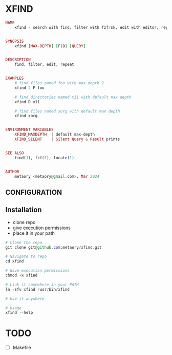 XFIND
=====

```ex
NAME
	xfind - search with find, filter with fzf/sk, edit with editor, repeat


SYNOPSIS
	xfind [MAX-DEPTH] [F|D] [QUERY]


DESCRIPTION
	find, filter, edit, repeat


EXAMPLES
    # find files named foo with max depth 2
	xfind 2 F foo

    # find directories named x11 with default max depth
	xfind D x11

    # find files named xorg with default max depth
	xfind xorg


ENVIRONMENT VARIABLES
	XFIND_MAXDEPTH  | default max-depth
	XFIND_SILENT    | Silent Query & Result prints


SEE ALSO
	find(1), fzf(1), locate(1)


AUTHOR
	metaory <metaory@gmail.com>, Mar 2024
```

CONFIGURATION
-------------


Installation
------------

- clone repo
- give execution permissions
- place it in your path

```ex
# Clone the repo
git clone git@github.com:metaory/xfind.git

# Navigate to repo
cd xfind

# Give execution permissions
chmod +x xfind

# Link it somewhere in your PATH
ln -sfv xfind /usr/bin/xfind

# Use it anywhere

# Usage
xfind --help
```

TODO
====
- [ ] Makefile

